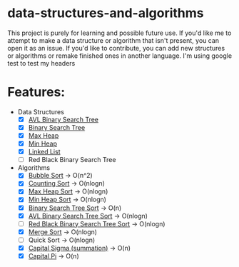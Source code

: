 # data-structures-and-algorithms
This project is purely for learning and possible future use. If you'd like me to attempt to make a data structure or algorithm that isn't present, you can open it as an issue. If you'd like to contribute, you can add new structures or algorithms or remake finished ones in another language.
I'm using google test to test my headers

# Features:
  - Data Structures
    - [x] [AVL Binary Search Tree](../master/D_S_and_A/Data%20Structures%20Headers/c_AVL_binary_tree.inl)
    - [x] [Binary Search Tree](../master/D_S_and_A/Data%20Structures%20Headers/c_binary_tree.inl)
    - [x] [Max Heap](../master/D_S_and_A/Data%20Structures%20Headers/c_max_heap.inl)
    - [x] [Min Heap](../master/D_S_and_A/Data%20Structures%20Headers/c_min_heap.inl)
    - [x] [Linked List](../master/D_S_and_A/Data%20Structures%20Headers/c_linked_list.inl)
    - [ ] Red Black Binary Search Tree
  - Algorithms
    - [x] [Bubble Sort](../master/D_S_and_A/Algorithms/c_bubble_sort.inl) -> O(n^2)
    - [x] [Counting Sort](../master/D_S_and_A/Algorithms/c_counting_sort.inl) -> O(nlogn)
    - [x] [Max Heap Sort](../master/D_S_and_A/Algorithms/c_max_heap_sort.inl) -> O(nlogn)
    - [x] [Min Heap Sort](../master/D_S_and_A/Algorithms/c_min_heap_sort.inl) -> O(nlogn)
    - [x] [Binary Search Tree Sort](../master/D_S_and_A/Algorithms/c_bst_sorts.inl) -> O(n)
    - [x] [AVL Binary Search Tree Sort](../master/D_S_and_A/Algorithms/c_bst_sorts.inl) -> O(nlogn)
    - [ ] [Red Black Binary Search Tree Sort](../master/D_S_and_A/Algorithms/c_bst_sorts.inl) -> O(nlogn)
    - [x] [Merge Sort](../master/D_S_and_A/Algorithms/c_merge_sort.inl) -> O(nlogn)
    - [ ] Quick Sort -> O(nlogn)
    - [x] [Capital Sigma (summation)](../master/D_S_and_A/Algorithms/c_general_algorithms.h) -> O(n)
    - [x] [Capital Pi](../master/D_S_and_A/Algorithms/c_general_algorithms.h) -> O(n)